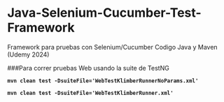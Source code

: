 # Java-Selenium-Cucumber-Test-Framework

Framework para pruebas con Selenium/Cucumber Codigo Java y Maven (Udemy 2024)


###Para correr pruebas Web usando la suite de TestNG

**`mvn clean test -DsuiteFile='WebTestKlimberRunnerNoParams.xml'`**

**`mvn clean test -DsuiteFile='WebTestKlimberRunner.xml'`**